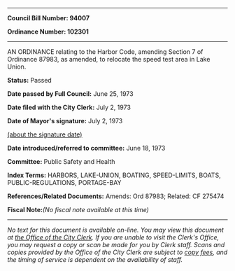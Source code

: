 

********

**Council Bill Number: 94007**
   
**Ordinance Number: 102301**
********

 AN ORDINANCE relating to the Harbor Code, amending Section 7 of Ordinance 87983, as amended, to relocate the speed test area in Lake Union.

**Status:** Passed
   
**Date passed by Full Council:** June 25, 1973
   
**Date filed with the City Clerk:** July 2, 1973
   
**Date of Mayor's signature:** July 2, 1973
   
[(about the signature date)](/~public/approvaldate.htm)
   
   
   
**Date introduced/referred to committee:** June 18, 1973
   
**Committee:** Public Safety and Health
   
   
**Index Terms:** HARBORS, LAKE-UNION, BOATING, SPEED-LIMITS, BOATS, PUBLIC-REGULATIONS, PORTAGE-BAY

**References/Related Documents:** Amends: Ord 87983; Related: CF 275474

**Fiscal Note:**_(No fiscal note available at this time)_
********

_No text for this document is available on-line. You may view this document at [the Office of the City Clerk](http://www.seattle.gov/leg/clerk/contactUs.htm). If you are unable to visit the Clerk's Office, you may request a copy or scan be made for you by Clerk staff. Scans and copies provided by the Office of the City Clerk are subject to [copy fees](http://clerk.seattle.gov/~public/clerkfees.htm), and the timing of service is dependent on the availability of staff._

